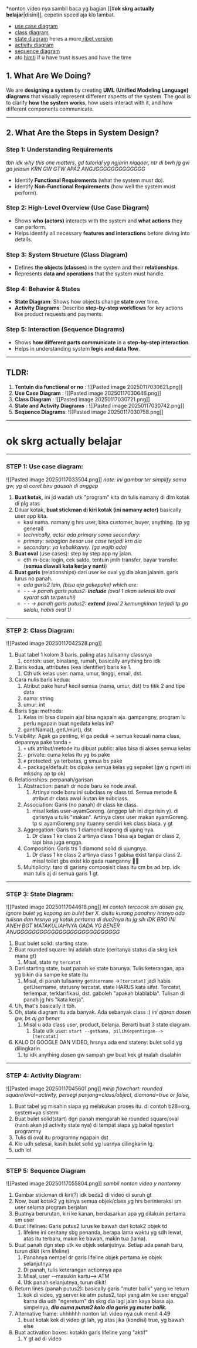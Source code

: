 *nonton video nya sambil baca yg bagian [[#**ok skrg actually belajar**|disini]], cepetin speed aja klo lambat.
-  [use case diagram](https://youtu.be/4emxjxonNRI?si=mm9SGbrsaQwW_Ucd&t=85) 
- [class diagram](https://youtu.be/6XrL5jXmTwM?si=Xs9Rr48NhkM_2Efu)
- [state diagram](https://www.youtube.com/watch?v=qICdYjJA-Ps) heres a more[ ribet version](https://www.youtube.com/watch?v=iaX11vYFhZ4)
- [activity diagram](https://youtu.be/Wf_xlagfHmg?si=t9Q_gTYqlGKwVSwk&t=75)
- [sequence diagram](https://youtu.be/pCK6prSq8aw?si=ZYj5V9RdhjANJP4H&t=65)
- ato [himti](https://youtu.be/iZYGGiHflig?feature=shared) if u have trust issues and have the time
## **1. What Are We Doing?**

We are **designing a system** by creating **UML (Unified Modeling Language) diagrams** that visually represent different aspects of the system. The goal is to clarify **how the system works**, how users interact with it, and how different components communicate.

---
## **2. What Are the Steps in System Design?**
### **Step 1: Understanding Requirements** 
*tbh idk why this one matters, gd tutorial yg ngjarin niqqaer, ntr di bwh jg gw ga jelasin KRN GW GTW APA2 ANGJGGGGGGGGGGGGG*
- Identify **Functional Requirements** (what the system must do).
- Identify **Non-Functional Requirements** (how well the system must perform).
### **Step 2: High-Level Overview (Use Case Diagram)**
- Shows **who (actors)** interacts with the system and **what actions** they can perform.
- Helps identify all necessary **features and interactions** before diving into details.
### **Step 3: System Structure (Class Diagram)**
- Defines **the objects (classes)** in the system and their **relationships**.
- Represents **data and operations** that the system must handle.
### **Step 4: Behavior & States**
- **State Diagram**: Shows how objects change **state** over time.
- **Activity Diagrams**: Describe **step-by-step workflows** for key actions like product requests and payments.
### **Step 5: Interaction (Sequence Diagrams)**
- Shows **how different parts communicate** in a **step-by-step interaction**.
- Helps in understanding system **logic and data flow**.
---
##  **TLDR:**

1. **Tentuin dia functional or no** :
	![[Pasted image 20250117030621.png]]
1. **Use Case Diagram** :
		![[Pasted image 20250117030646.png]]
1. **Class Diagram** :
		![[Pasted image 20250117030721.png]]
1. **State and Activity Diagrams** :
		![[Pasted image 20250117030742.png]]
1. **Sequence Diagrams**:
		![[Pasted image 20250117030758.png]]
---

# **ok skrg actually belajar**
---
### **STEP 1: Use case diagram:**
![[Pasted image 20250117033504.png]]
*note: ini gambar ter simplify sama gw, yg di coret biru gausah di anggep*
1. **Buat kotak,** ini jd wadah utk "program" kita dn tulis namany di dlm kotak di plg atas
2. Diluar kotak, **buat stickman di kiri kotak (ini namany actor)** basically user app kita. 
	- kasi nama. namany g hrs user, bisa customer, buyer, anything. (tp yg general)
	- *technically, actor ada primary sama secondary:*
	- *primary: sebagian besar use case terjadi krn dia*
	- *secondary: ya kebalikanny. (ga wajib ada)*
1. **Buat oval** (use cases): step by step app ny jalan.
	- cth m-bca: login, cek saldo, tentuin jmlh transfer, bayar transfer. (**semua diawali kata kerja y nanti**)
2. **Buat garis** (relationships) dari user ke oval yg dia akan jalanin. garis lurus no panah.
	- *ada garis2 lain, (bisa aja gakepake) which are:*
	- *- - -> panah garis putus2: **include** (oval 1 akan selesai klo oval syarat sdh terpenuhi)*
	- *- - -> panah garis putus2: **extend** (oval 2 kemungkinan terjadi tp ga selalu, habis oval 1)*
---
### **STEP 2: Class Diagram:**
![[Pasted image 20250117042528.png]]
1. Buat tabel 1 kolom 3 baris. paling atas tulisanny classnya
	1. contoh: user, binatang, rumah, basically anything bro idk
2. Baris kedua, attributes (kea identifier) baris ke 1.
	1. Cth utk kelas user: nama, umur, tinggi, email, dst.
3. Cara nulis baris kedua:
	1. Atribut pake huruf kecil semua (nama, umur, dst) trs titik 2 and tipe data
	2. nama: string
	3. umur: int
4. Baris tiga: methods:
	1. Kelas ini bisa diapain aja/ bisa ngapain aja. gampangny, program lu perlu ngapain buat ngedata kelas ini?
	2. gantiNama(), getUmur(), dst
5. Visibility: Agak ga penting, kl ga peduli -> semua kecuali nama class, depannya pake tanda `+`
	1. `+` utk atribut/metode itu dibuat public: alias bisa di akses semua kelas
	2. `-` private: cuma kelas itu yg bs pake
	3. `#` protected: ya terbatas, g smua bs pake
	4. `~` package/default: bs dipake semua kelas yg sepaket (gw g ngerti ini mksdny ap tp ok)
6. Relationships: perpanah/garisan
	1. Abstraction: panah dr node baru ke node awal. 
		1. Artinya node baru ini subclass ny class td. Semua metode & atribut dr class awal ikutan ke subclass.
	2. Association: Garis (no panah) dr class ke class. 
		1. misal kelas user-ayamGoreng. (anggep lah ini digarisin y). di garisnya u tulis "makan". Artinya class user makan ayamGoreng. tp si ayamGoreng pny ituanny sendiri kek class biasa. y gt
	3. Aggregation: Garis trs 1 diamond kopong di ujung nya.
		1. Dr class 1 ke class 2 artinya class 1 bisa aja bagian dr class 2, tapi bisa juga engga.
	4. Composition: Garis trs 1 diamond solid di ujungnya.
		1. Dr class 1 ke class 2 artinya class 1 gabisa exist tanpa class 2. misal toilet gbs exist klo gada ruanganny 🤷‍♀️
	5. Multiplicity: taro di garisny composisit class itu cm bs ad brp. idk man tulis aj di semua garis 1 gt.
---

### **STEP 3: State Diagram:**
![[Pasted image 20250117044618.png]]
*ini contoh tercocok sm dosen gw, ignore bulet yg kopong sm bulet ber X. disitu kurang panahny hrsnya ada tulisan dan hrsnya yg kotak pertama di dua2nya itu jg slh IDK BRO INI ANEH BGT MATAKULIAHNYA GADA YG BENER ANJGGGGGGGGGGGGGGGGGGGGGGGGGGG*
1. Buat bulet solid: starting state.
2. Buat rounded square: Ini adalah state (ceritanya status dia skrg kek mana gt)
	1. Misal, state ny `tercatat`
3. Dari starting state, buat panah ke state barunya. Tulis keterangan, apa yg bikin dia sampe ke state itu
	1. Misal, di panah tulisanny `getUsername` ->`[tercatat]` jadi habis getUsername, statusny tercatat. state HARUS kata sifat. Tercatat, terlempar, terklarifikasi, dst. gaboleh "apakah blablabla". Tulisan di panah jg hrs "kata kerja". 
4. Uh, that's basically it tbh.
5. Oh, state diagram itu ada banyak. Ada sebanyak class :)  *ini ajaran dosen gw, bs aj ga bener*
	1. Misal u ada class user, product, belanja. Berarti buat 3 state diagram.
		1. State utk user: `start --getNama, pilihKepentingan--> [tercatat]` 
6. KALO DI GOOGLE DAN VIDEO, hrsnya ada end stateny: bulet solid yg dilingkarin.
	1. tp idk anything dosen gw sampah gw buat kek gt malah disalahin
--- 

### **STEP 4: Activity Diagram:**
![[Pasted image 20250117045601.png]]
*mirip flowchart: rounded square/oval=activity, persegi panjang=class/object, diamond=true or false,*
1. Buat tabel yg misahin siapa yg melakukan proses itu. di contoh b28=org, system=ya sistem
2. Buat bulet solid(start) dgn panah mengarah ke rounded square/oval (nanti akan jd activity state nya) di tempat siapa yg bakal ngestart programny
3.  Tulis di oval itu programny ngapain dst
4. Klo udh selesai, kasih bulet solid yg luarnya dilingkarin lg.
5. udh lol
---

### **STEP 5: Sequence Diagram**
![[Pasted image 20250117055804.png]]
*sambil nonton video y nontonny*
1. Gambar stickman di kiri(?) idk beda2 di video di suruh gt
2. Now, buat kotak2 yg isinya semua objek/class yg hrs berinteraksi sm user selama program berjalan
3. Buatnya berurutan, kiri ke kanan, berdasarkan apa yg dilakuin pertama sm user
4. Buat lifelines: Garis putus2 lurus ke bawah dari kotak2 objek td
	1. lifeline ini ceritany sbg penanda, berapa lama waktu yg sdh lewat, atas itu terbaru, makin ke bawah, makin tua (lama).
5. Buat panah dgn step utk ke objek selanjutnya. Setiap ada panah baru, turun dikit (krn lifeline)
	1. Panahnya nempel dr garis lifeline objek pertama ke objek selanjutnya
	2. Di panah, tulis keterangan actionnya apa
	3. Misal, user --masukin kartu--> ATM
	4. Utk panah selanjutnya, turun dikit!
6. Return lines (panah putus2): basically garis "muter balik" yang ke return
	1. kok di video, yg server ke atm putus2, tapi yang atm ke user engga? karna dia udh "ngereturn" dn skrg dia lagi jalan kaya biasa aja. simpelnya, ***dia cuma putus2 kalo dia garis yg muter balik.***
7. Alternative frame: uhhhhhh nonton lah video nya cuk menit 4.49
	1. buat kotak kek di video gt lah, yg atas jika (kondisi) true, yg bawah else
8. Buat activation boxes: kotakin garis lifeline yang "aktif"
	1. Y gt ad di video
